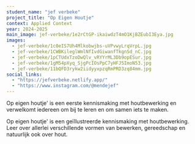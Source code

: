 ```yaml
---
student_name: "jef verbeke"
project_title: "Op Eigen Houtje"
context: Applied Context
year: 2024-2025
main_image: jef-verbeke/1e2rCtGP-ikaiwdzT4mO1KjBZEubI3Eya.jpg
images:
  - jef-verbeke/1c0eIS7Uh4Mlkobwjbs-uVPvwyLrqVrpL.jpg
  - jef-verbeke/1CWBKileglWmlNfIvdGiwanfTkgnSd_nC.jpg
  - jef-verbeke/1pCTUdxTzoDwQlv_vRYYrML3Db9opESur.jpg
  - jef-verbeke/1gM54pXyq_SjgPcIOsPpC7yHFJ5ImoN53.jpg
  - jef-verbeke/11bQFD3rykw2iidyyxpzqRmPRD3zq84mm.jpg
social_links:
  - "https://jefverbeke.netlify.app/"
  - "https://www.instagram.com/@mendejef"
---
```

Op eigen houtje' is een eerste kennismaking met houtbewerking en verwelkomt iedereen om bij te leren en om samen iets te maken.

Op eigen houtje' is een geïllustreerde kennismaking met houtbewerking. Leer over allerlei verschillende vormen van bewerken, gereedschap en natuurlijk ook over hout.
